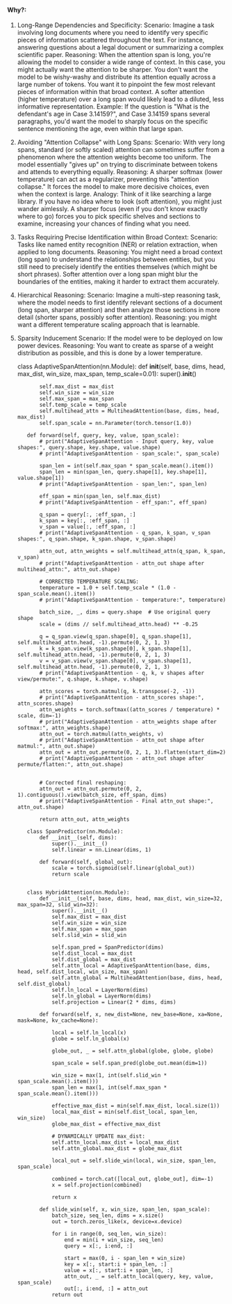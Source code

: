 #### Why?:

1. Long-Range Dependencies and Specificity:
Scenario: Imagine a task involving long documents where you need to identify very specific pieces of information scattered throughout the text. For instance, answering questions about a legal document or summarizing a complex scientific paper.
Reasoning: When the attention span is long, you're allowing the model to consider a wide range of context. In this case, you might actually want the attention to be sharper. You don't want the model to be wishy-washy and distribute its attention equally across a large number of tokens. You want it to pinpoint the few most relevant pieces of information within that broad context. A softer attention (higher temperature) over a long span would likely lead to a diluted, less informative representation.
Example: If the question is "What is the defendant's age in Case 3.14159?", and Case 3.14159 spans several paragraphs, you'd want the model to sharply focus on the specific sentence mentioning the age, even within that large span.

2. Avoiding "Attention Collapse" with Long Spans:
Scenario: With very long spans, standard (or softly scaled) attention can sometimes suffer from a phenomenon where the attention weights become too uniform. The model essentially "gives up" on trying to discriminate between tokens and attends to everything equally.
Reasoning: A sharper softmax (lower temperature) can act as a regularizer, preventing this "attention collapse." It forces the model to make more decisive choices, even when the context is large.
Analogy: Think of it like searching a large library. If you have no idea where to look (soft attention), you might just wander aimlessly. A sharper focus (even if you don't know exactly where to go) forces you to pick specific shelves and sections to examine, increasing your chances of finding what you need.

3. Tasks Requiring Precise Identification within Broad Context:
Scenario: Tasks like named entity recognition (NER) or relation extraction, when applied to long documents.
Reasoning: You might need a broad context (long span) to understand the relationships between entities, but you still need to precisely identify the entities themselves (which might be short phrases). Softer attention over a long span might blur the boundaries of the entities, making it harder to extract them accurately.

4. Hierarchical Reasoning:
Scenario: Imagine a multi-step reasoning task, where the model needs to first identify relevant sections of a document (long span, sharper attention) and then analyze those sections in more detail (shorter spans, possibly softer attention).
Reasoning: you might want a different temperature scaling approach that is learnable.

5. Sparsity Inducement
Scenario: If the model were to be deployed on low power devices.
Reasoning: You want to create as sparse of a weight distribution as possible, and this is done by a lower temperature.




      class AdaptiveSpanAttention(nn.Module):
          def __init__(self, base, dims, head, max_dist, win_size, max_span, temp_scale=0.01):
              super().__init__()
      
              self.max_dist = max_dist
              self.win_size = win_size
              self.max_span = max_span
              self.temp_scale = temp_scale
              self.multihead_attn = MultiheadAttention(base, dims, head, max_dist)
              self.span_scale = nn.Parameter(torch.tensor(1.0))
      
          def forward(self, query, key, value, span_scale):
              # print("AdaptiveSpanAttention - Input query, key, value shapes:", query.shape, key.shape, value.shape)
              # print("AdaptiveSpanAttention - span_scale:", span_scale)
      
              span_len = int(self.max_span * span_scale.mean().item())
              span_len = min(span_len, query.shape[1], key.shape[1], value.shape[1])
              # print("AdaptiveSpanAttention - span_len:", span_len)
      
              eff_span = min(span_len, self.max_dist)
              # print("AdaptiveSpanAttention - eff_span:", eff_span)
      
              q_span = query[:, :eff_span, :]
              k_span = key[:, :eff_span, :]
              v_span = value[:, :eff_span, :]
              # print("AdaptiveSpanAttention - q_span, k_span, v_span shapes:", q_span.shape, k_span.shape, v_span.shape)
      
              attn_out, attn_weights = self.multihead_attn(q_span, k_span, v_span)
              # print("AdaptiveSpanAttention - attn_out shape after multihead_attn:", attn_out.shape)
      
              # CORRECTED TEMPERATURE SCALING:
              temperature = 1.0 + self.temp_scale * (1.0 - span_scale.mean().item())
              # print("AdaptiveSpanAttention - temperature:", temperature)
      
              batch_size, _, dims = query.shape  # Use original query shape
              scale = (dims // self.multihead_attn.head) ** -0.25
      
              q = q_span.view(q_span.shape[0], q_span.shape[1], self.multihead_attn.head, -1).permute(0, 2, 1, 3)
              k = k_span.view(k_span.shape[0], k_span.shape[1], self.multihead_attn.head, -1).permute(0, 2, 1, 3)
              v = v_span.view(v_span.shape[0], v_span.shape[1], self.multihead_attn.head, -1).permute(0, 2, 1, 3)
              # print("AdaptiveSpanAttention - q, k, v shapes after view/permute:", q.shape, k.shape, v.shape)
      
              attn_scores = torch.matmul(q, k.transpose(-2, -1))
              # print("AdaptiveSpanAttention - attn_scores shape:", attn_scores.shape)
              attn_weights = torch.softmax((attn_scores / temperature) * scale, dim=-1)
              # print("AdaptiveSpanAttention - attn_weights shape after softmax:", attn_weights.shape)
              attn_out = torch.matmul(attn_weights, v)
              # print("AdaptiveSpanAttention - attn_out shape after matmul:", attn_out.shape)
              attn_out = attn_out.permute(0, 2, 1, 3).flatten(start_dim=2)
              # print("AdaptiveSpanAttention - attn_out shape after permute/flatten:", attn_out.shape)
      
      
              # Corrected final reshaping:
              attn_out = attn_out.permute(0, 2, 1).contiguous().view(batch_size, eff_span, dims)
              # print("AdaptiveSpanAttention - Final attn_out shape:", attn_out.shape)
      
              return attn_out, attn_weights
          
          class SpanPredictor(nn.Module):
              def __init__(self, dims):
                  super().__init__()
                  self.linear = nn.Linear(dims, 1)
          
              def forward(self, global_out):
                  scale = torch.sigmoid(self.linear(global_out))
                  return scale
          
          
          class HybridAttention(nn.Module):
              def __init__(self, base, dims, head, max_dist, win_size=32, max_span=32, slid_win=32):
                  super().__init__()
                  self.max_dist = max_dist
                  self.win_size = win_size
                  self.max_span = max_span
                  self.slid_win = slid_win
          
                  self.span_pred = SpanPredictor(dims)
                  self.dist_local = max_dist
                  self.dist_global = max_dist
                  self.attn_local = AdaptiveSpanAttention(base, dims, head, self.dist_local, win_size, max_span)
                  self.attn_global = MultiheadAttention(base, dims, head, self.dist_global)
                  self.ln_local = LayerNorm(dims)
                  self.ln_global = LayerNorm(dims)
                  self.projection = Linear(2 * dims, dims)
          
              def forward(self, x, new_dist=None, new_base=None, xa=None, mask=None, kv_cache=None):
          
                  local = self.ln_local(x)
                  globe = self.ln_global(x)
          
                  globe_out, _ = self.attn_global(globe, globe, globe)
          
                  span_scale = self.span_pred(globe_out.mean(dim=1))
          
                  win_size = max(1, int(self.slid_win * span_scale.mean().item()))
                  span_len = max(1, int(self.max_span * span_scale.mean().item()))
          
                  effective_max_dist = min(self.max_dist, local.size(1))
                  local_max_dist = min(self.dist_local, span_len, win_size)
                  globe_max_dist = effective_max_dist
          
                  # DYNAMICALLY UPDATE max_dist:
                  self.attn_local.max_dist = local_max_dist
                  self.attn_global.max_dist = globe_max_dist
          
                  local_out = self.slide_win(local, win_size, span_len, span_scale)
          
                  combined = torch.cat([local_out, globe_out], dim=-1)  
                  x = self.projection(combined)
          
                  return x
          
              def slide_win(self, x, win_size, span_len, span_scale):
                  batch_size, seq_len, dims = x.size()
                  out = torch.zeros_like(x, device=x.device)  
          
                  for i in range(0, seq_len, win_size):
                      end = min(i + win_size, seq_len)
                      query = x[:, i:end, :]
          
                      start = max(0, i - span_len + win_size) 
                      key = x[:, start:i + span_len, :]
                      value = x[:, start:i + span_len, :]
                      attn_out, _ = self.attn_local(query, key, value, span_scale)
                      out[:, i:end, :] = attn_out 
                  return out
